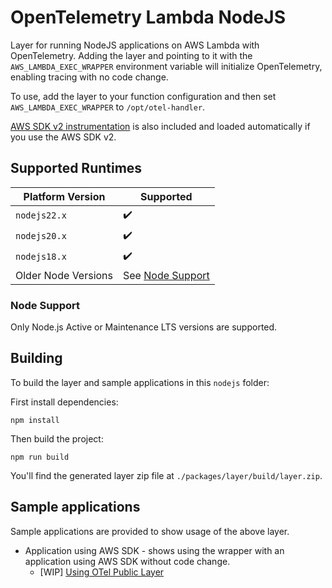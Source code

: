 # OpenTelemetry Lambda NodeJS

Layer for running NodeJS applications on AWS Lambda with OpenTelemetry. Adding the layer and pointing to it with
the `AWS_LAMBDA_EXEC_WRAPPER` environment variable will initialize OpenTelemetry, enabling tracing with no code change.

To use, add the layer to your function configuration and then set `AWS_LAMBDA_EXEC_WRAPPER` to `/opt/otel-handler`.

[AWS SDK v2 instrumentation](https://github.com/aspecto-io/opentelemetry-ext-js/tree/master/packages/instrumentation-aws-sdk) is also
included and loaded automatically if you use the AWS SDK v2.

## Supported Runtimes

| Platform Version    | Supported                                     |
| ------------------- | --------------------------------------------- |
| `nodejs22.x`        | :heavy_check_mark:                            |
| `nodejs20.x`        | :heavy_check_mark:                            |
| `nodejs18.x`        | :heavy_check_mark:                            |
| Older Node Versions | See [Node Support](#node-support)             |

### Node Support

Only Node.js Active or Maintenance LTS versions are supported.

## Building

To build the layer and sample applications in this `nodejs` folder:

First install dependencies:

```
npm install
```

Then build the project:

```
npm run build
```

You'll find the generated layer zip file at `./packages/layer/build/layer.zip`.

## Sample applications

Sample applications are provided to show usage of the above layer.

- Application using AWS SDK - shows using the wrapper with an application using AWS SDK without code change.
  - [WIP] [Using OTel Public Layer](./sample-apps/aws-sdk)
